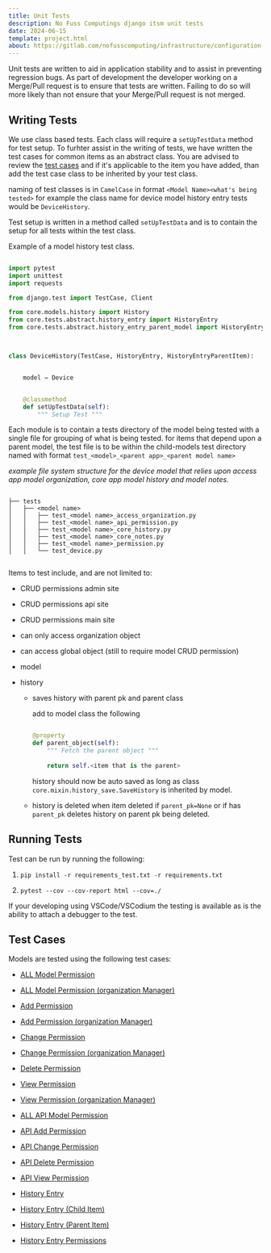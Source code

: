 ```yaml
---
title: Unit Tests
description: No Fuss Computings django itsm unit tests
date: 2024-06-15
template: project.html
about: https://gitlab.com/nofusscomputing/infrastructure/configuration-management/django_app
---
```


Unit tests are written to aid in application stability and to assist in preventing regression bugs. As part of development the developer working on a Merge/Pull request is to ensure that tests are written. Failing to do so will more likely than not ensure that your Merge/Pull request is not merged.


## Writing Tests

We use class based tests. Each class will require a `setUpTestData` method for test setup. To furhter assist in the writing of tests, we have written the test cases for common items as an abstract class. You are advised to review the [test cases](#test-cases) and if it's applicable to the item you have added, than add the test case class to be inherited by your test class.

naming of test classes is in `CamelCase` in format `<Model Name><what's being tested>` for example the class name for device model history entry tests would be `DeviceHistory`.

Test setup is written in a method called `setUpTestData` and is to contain the setup for all tests within the test class.

Example of a model history test class.

``` py

import pytest
import unittest
import requests

from django.test import TestCase, Client

from core.models.history import History
from core.tests.abstract.history_entry import HistoryEntry
from core.tests.abstract.history_entry_parent_model import HistoryEntryParentItem



class DeviceHistory(TestCase, HistoryEntry, HistoryEntryParentItem):


    model = Device


    @classmethod
    def setUpTestData(self):
        """ Setup Test """

```

Each module is to contain a tests directory of the model being tested with a single file for grouping of what is being tested. for items that depend upon a parent model, the test file is to be within the child-models test directory named with format `test_<model>_<parent app>_<parent model name>`

_example file system structure for the device model that relies upon access app model organization, core app model history and model notes._

``` text

├── tests
│   ├── <model name>
│   │   ├── test_<model name>_access_organization.py
│   │   ├── test_<model name>_api_permission.py
│   │   ├── test_<model name>_core_history.py
│   │   ├── test_<model name>_core_notes.py
│   │   ├── test_<model name>_permission.py
│   │   └── test_device.py


```

Items to test include, and are not limited to:

- CRUD permissions admin site

- CRUD permissions api site

- CRUD permissions main site

- can only access organization object

- can access global object (still to require model CRUD permission)

- model

- history

    - saves history with parent pk and parent class

        add to model class the following

        ``` py

        @property
        def parent_object(self):
            """ Fetch the parent object """
            
            return self.<item that is the parent>

        ```

        history should now be auto saved as long as class `core.mixin.history_save.SaveHistory` is inherited by model.

    - history is deleted when item deleted if `parent_pk=None` or if has `parent_pk` deletes history on parent pk being deleted.


## Running Tests

Test can be run by running the following:

1. `pip install -r requirements_test.txt -r requirements.txt`

1. `pytest --cov --cov-report html --cov=./`

If your developing using VSCode/VSCodium the testing is available as is the ability to attach a debugger to the test.


## Test Cases

Models are tested using the following test cases:

- [ALL Model Permission](./model_permissions.md)

- [ALL Model Permission (organization Manager)](./model_permissions_organization_manager.md)

- [Add Permission](./model_permission_add.md)

- [Add Permission (organization Manager)](./model_permission_add_organization_manager.md)

- [Change Permission](./model_permission_change.md)

- [Change Permission (organization Manager)](./model_permission_change_organization_manager.md)

- [Delete Permission](./model_permission_delete.md)

- [View Permission](./model_permission_view.md)

- [View Permission (organization Manager)](./model_permission_view_organization_manager.md)

- [ALL API Model Permission](./model_permissions_api.md)

- [API Add Permission](./model_permission_api_add.md)

- [API Change Permission](./model_permission_api_change.md)

- [API Delete Permission](./model_permission_api_delete.md)

- [API View Permission](./model_permission_api_view.md)

- [History Entry](./model_history.md)

- [History Entry (Child Item)](./model_history_child_item.md)

- [History Entry (Parent Item)](./model_history_parent_item.md)

- [History Entry Permissions](./model_history_permissions.md)
